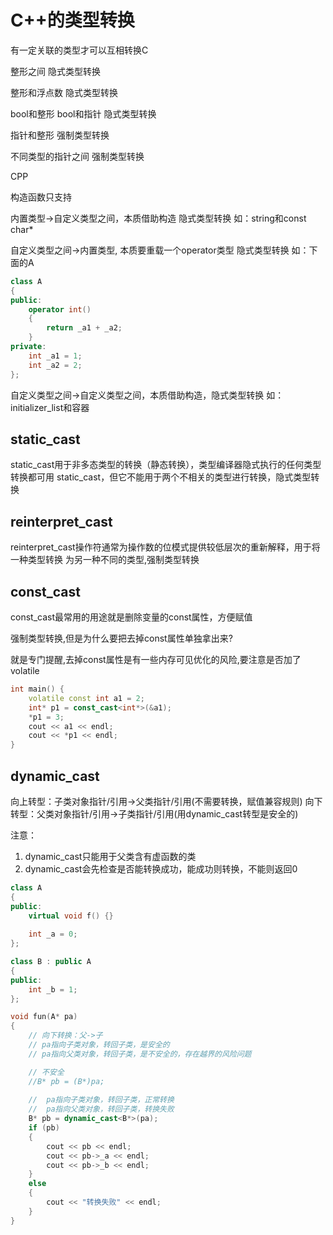 # C++的类型转换

有一定关联的类型才可以互相转换C

整形之间 隐式类型转换

整形和浮点数 隐式类型转换

bool和整形 bool和指针 隐式类型转换

指针和整形 强制类型转换

不同类型的指针之间  强制类型转换

CPP

构造函数只支持

内置类型->自定义类型之间，本质借助构造 隐式类型转换  如：string和const char*

自定义类型之间->内置类型, 本质要重载一个operator类型 隐式类型转换 如：下面的A

```cpp
class A
{
public:
	operator int()
	{
		return _a1 + _a2;
	}
private:
	int _a1 = 1;
	int _a2 = 2;
};
```
自定义类型之间->自定义类型之间，本质借助构造，隐式类型转换 如：initializer_list和容器

## static_cast

static_cast用于非多态类型的转换（静态转换），类型编译器隐式执行的任何类型转换都可用
static_cast，但它不能用于两个不相关的类型进行转换，隐式类型转换

##  reinterpret_cast

reinterpret_cast操作符通常为操作数的位模式提供较低层次的重新解释，用于将一种类型转换
为另一种不同的类型,强制类型转换

##  const_cast

const_cast最常用的用途就是删除变量的const属性，方便赋值

强制类型转换,但是为什么要把去掉const属性单独拿出来?

就是专门提醒,去掉const属性是有一些内存可见优化的风险,要注意是否加了volatile

```cpp
int main() {
	volatile const int a1 = 2;
	int* p1 = const_cast<int*>(&a1);
	*p1 = 3;
	cout << a1 << endl;
	cout << *p1 << endl;
}
```

## dynamic_cast

向上转型：子类对象指针/引用->父类指针/引用(不需要转换，赋值兼容规则)
向下转型：父类对象指针/引用->子类指针/引用(用dynamic_cast转型是安全的)

注意：

1. dynamic_cast只能用于父类含有虚函数的类
2. dynamic_cast会先检查是否能转换成功，能成功则转换，不能则返回0

```cpp
class A
{
public:
	virtual void f() {}
	
	int _a = 0;
};

class B : public A
{
public:
	int _b = 1;
};

void fun(A* pa)
{
	// 向下转换：父->子
	// pa指向子类对象，转回子类，是安全的
	// pa指向父类对象，转回子类，是不安全的，存在越界的风险问题

	// 不安全
	//B* pb = (B*)pa;
	
	//  pa指向子类对象，转回子类，正常转换
	//  pa指向父类对象，转回子类，转换失败
	B* pb = dynamic_cast<B*>(pa);
	if (pb)
	{
		cout << pb << endl;
		cout << pb->_a << endl;
		cout << pb->_b << endl;
	}
	else
	{
		cout << "转换失败" << endl;
	}
}
```
